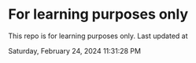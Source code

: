 # For learning purposes only
This repo is for learning purposes only.
Last updated at

Saturday, February 24, 2024 11:31:28 PM


